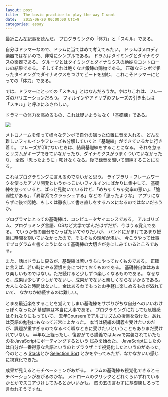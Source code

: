 ```yaml
---
layout: post
title:  The basic practice to play the way I want
date:   2015-06-20 00:00:00 UTC+9
categories: essay
---
```


最近[こんな記事](http://gihyo.jp/dev/serial/01/comparators/0005)を読んだ。
プログラミングの「体力」と「スキル」である。

自分はドラマーなので、ドラムに当てはめて考えてみたい。
ドラムはメロディ楽器ではないので、非常にシンプルである。
ドラムはタイミングとダイナミクスの楽器である。
グルーヴとはタイミングとダイナミクスの絶妙なコントロールの結果である。
そしてそれは飽くなき鍛錬の賜物である。
正確なテンポで狙ったタイミングでダイナミクスをつけてビートを刻む、
これこそドラマーにとっての「体力」である。

では、ドラマーにとっての「スキル」とはなんだろうか。やはりこれは、フレーズのバリエーションだろう。
フィルインやアドリブのフレーズの引き出しは「スキル」と呼ぶにふさわしい。


ドラマーの体力を高めるもの、これは疑いようもなく「基礎練」である。

<img src="http://cdn-ak.f.st-hatena.com/images/fotolife/u/udqn/20150414/20150414164509.jpg">


メトロノームを使って様々なテンポで自分の狙った位置に音を入れる。
どんな難しいフィルインやフレーズも分解していくと「基礎練」ができているかに行き着く。
フレーズが叩けないときは、結局基礎練をすることになる。
それを怠るとリズムがキープできていなかったり、ダイナミクスがうまくついていなかったり、
全然「思ったように」叩けなくなる。後で録音を聞いて悶絶することになる。

これはプログラミングに言えるのでないかと思う。
ライブラリ・フレームワークを使ったアプリ開発というかっこいいフィルインにばかりに集中して、
基礎練を怠っていると、ぱっと見動いているけど、「めちゃくちゃ効率の悪い」、「脆弱性がある」、「異常系でクラッシュする」などの「思ったような」
アプリにならずに後で悶絶、もしくは徹夜して書き直しをするハメになるのではないだろうか。


 プログラマにとっての基礎練は、コンピュータサイエンスである。
 アルゴリズム、プログラミング言語、OSなど大学で学んだはずだが、今はうる覚えである。
 ていうか昔の自分をひっぱたいてやりたいが、
 バンドにかまけてあまり授業に時間を割いていなかったので、そもそもの理解が浅い。
 今こうやって仕事でプログラムを書くようになって基礎練の大切さが身にしみているところである。


 また、話はドラムに戻るが、基礎練は若いうちにやっておくものである。
 正確に言えば、若い時にやる習慣を身につけておくものである。
 基礎練自体はあまり楽しいものではない。ただ続けると少しずつ楽しくなるものである。
 なぜなら、成果は少しずつしかでないし、成果がでないと楽しくならないからである。
 大人になると時間はないし、金はあるわでもっとお手軽に楽しめるものが溢れていて、
 なかなか継続するのは難しい。


 とまあ最近楽をすることを覚えてしまい基礎練をサボりがちな自分へのいいわけっぽくなったが
 基礎練は本当に大事である。
 プログラミングに対しても危機感はそれなりにもっていて、
 去年Courseraでアルゴリズムの授業を受けた。あれは英語の勉強にもなって非常によかった。
 本当は続編の講義を受けたいのだが、課題が重すぎるのでなるべく暇なときに受けたいということもありまだ受けれていない。
 半年以上経ったし、復習がてら講義ではJavaで実装されていたものをJavaScriptにポーティングするという
 [試み](https://github.com/kumabook/kumagorithm)を始めた。
 JavaScriptにしたのは自分が一番得意な言語というのとブラウザ上で視覚化したというのがあった。
 今のところ
 [Stack](http://kumabook.github.io/playground/index.html#stack)とか
 [Selection Sort](http://kumabook.github.io/playground/index.html#selection-sort)
 とかをやってみたが、なかなかいい感じに視覚化できた。

 成果が見えるとモチベーションがあがる。
 ドラムの基礎練も視覚化できるとモチベーションがあがるのかな。
 メトロームのクリックとどれくらいずれているかとかでスコアづけしてみるとかいいかも。
 四の五の言わずに基礎練しろって言われそうですね。
